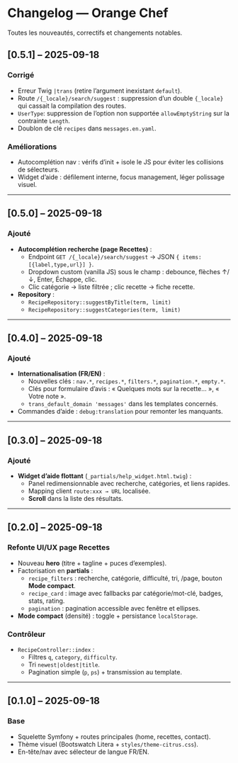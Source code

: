 # Changelog — Orange Chef

Toutes les nouveautés, correctifs et changements notables.

## [0.5.1] – 2025-09-18
### Corrigé
- Erreur Twig `|trans` (retire l’argument inexistant `default`).
- Route `/{_locale}/search/suggest` : suppression d’un double `{_locale}` qui cassait la compilation des routes.
- `UserType`: suppression de l’option non supportée `allowEmptyString` sur la contrainte `Length`.
- Doublon de clé `recipes` dans `messages.en.yaml`.

### Améliorations
- Autocomplétion nav : vérifs d’init + isole le JS pour éviter les collisions de sélecteurs.
- Widget d’aide : défilement interne, focus management, léger polissage visuel.

---

## [0.5.0] – 2025-09-18
### Ajouté
- **Autocomplétion recherche (page Recettes)** :
    - Endpoint `GET /{_locale}/search/suggest` → JSON `{ items: [{label,type,url}] }`.
    - Dropdown custom (vanilla JS) sous le champ : debounce, flèches ↑/↓, Enter, Échappe, clic.
    - Clic catégorie → liste filtrée ; clic recette → fiche recette.
- **Repository** :
    - `RecipeRepository::suggestByTitle(term, limit)`
    - `RecipeRepository::suggestCategories(term, limit)`

---

## [0.4.0] – 2025-09-18
### Ajouté
- **Internationalisation (FR/EN)** :
    - Nouvelles clés : `nav.*`, `recipes.*`, `filters.*`, `pagination.*`, `empty.*`.
    - Clés pour formulaire d’avis : « Quelques mots sur la recette… », « Votre note ».
    - `trans_default_domain 'messages'` dans les templates concernés.
- Commandes d’aide : `debug:translation` pour remonter les manquants.

---

## [0.3.0] – 2025-09-18
### Ajouté
- **Widget d’aide flottant** (`_partials/help_widget.html.twig`) :
    - Panel redimensionnable avec recherche, catégories, et liens rapides.
    - Mapping client `route:xxx → URL` localisée.
    - **Scroll** dans la liste des résultats.

---

## [0.2.0] – 2025-09-18
### Refonte UI/UX page Recettes
- Nouveau **hero** (titre + tagline + puces d’exemples).
- Factorisation en **partials** :
    - `recipe_filters` : recherche, catégorie, difficulté, tri, /page, bouton **Mode compact**.
    - `recipe_card` : image avec fallbacks par catégorie/mot-clé, badges, stats, rating.
    - `pagination` : pagination accessible avec fenêtre et ellipses.
- **Mode compact** (densité) : toggle + persistance `localStorage`.

### Contrôleur
- `RecipeController::index` :
    - Filtres `q`, `category`, `difficulty`.
    - Tri `newest|oldest|title`.
    - Pagination simple (`p`, `ps`) + transmission au template.

---

## [0.1.0] – 2025-09-18
### Base
- Squelette Symfony + routes principales (home, recettes, contact).
- Thème visuel (Bootswatch Litera + `styles/theme-citrus.css`).
- En-tête/nav avec sélecteur de langue FR/EN.
